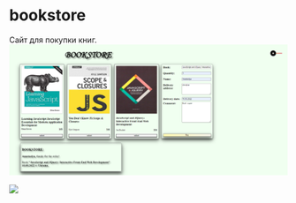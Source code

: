 # bookstore

Сайт для покупки книг.
<img src="./111.png"></img>

![]("https://github.com/AnastasiyaZvorskaya/bookstore/111.png")
